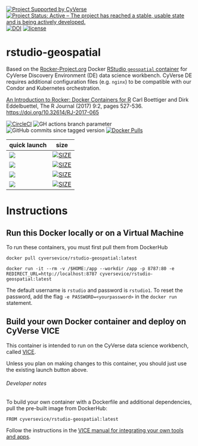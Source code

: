 [![Project Supported by CyVerse](https://de.cyverse.org/Powered-By-CyVerse-blue.svg)](https://learning.cyverse.org/projects/vice/en/latest/)  [![Project Status: Active – The project has reached a stable, usable state and is being actively developed.](https://www.repostatus.org/badges/latest/active.svg)](https://www.repostatus.org/#active) [![DOI](https://zenodo.org/badge/DOI/10.5281/zenodo.4527797.svg)](https://doi.org/10.5281/zenodo.4527797)
 [![license](https://img.shields.io/badge/license-GPLv2-blue.svg)](https://opensource.org/licenses/gpl-2.0)

# rstudio-geospatial

Based on the [Rocker-Project.org](https://rocker-project.org) Docker [RStudio `geospatial` container](https://hub.docker.com/r/rocker/geospatial) for CyVerse Discovery Environment (DE) data science workbench. CyVerse DE requires additional configuration files (e.g. `nginx`) to be compatible with our Condor and Kubernetes orchestration. 

[An Introduction to Rocker: Docker Containers for R](https://journal.r-project.org/archive/2017/RJ-2017-065/RJ-2017-065.pdf) Carl Boettiger and Dirk Eddelbuettel, The R Journal (2017) 9:2, pages 527-536. [https://doi.org/10.32614/RJ-2017-065 ](https://doi.org/10.32614/RJ-2017-065)

[![CircleCI](https://circleci.com/gh/cyverse-vice/rstudio-geospatial.svg?style=svg)](https://circleci.com/gh/cyverse-vice/rstudio-geospatial) ![GH actions branch parameter](https://github.com/github/docs/actions/workflows/main.yml/badge.svg?branch=main) ![GitHub commits since tagged version](https://img.shields.io/github/commits-since/cyverse-vice/rstudio-geospatial/latest/main?style=flat-square) [![Docker Pulls](https://img.shields.io/docker/pulls/cyversevice/rstudio-geospatial?color=blue&logo=docker&logoColor=white)](https://hub.docker.com/r/cyversevice/rstudio-geospatial) 

quick launch | size | 
------------ | ---- | 
<a href="https://de.cyverse.org/apps/de/07e2b2e6-becd-11e9-b524-008cfa5ae621/launch?quick-launch-id=12f25023-b6b1-4f23-bbcc-49f0295da8c4" target="_blank"><img src="https://img.shields.io/badge/Geospatial-latest-blue?style=plastic&logo=rstudio"></a> | [![SIZE](https://img.shields.io/docker/image-size/cyversevice/rstudio-geospatial/latest.svg)](https://img.shields.io/docker/image-size/cyversevice/rstudio-geospatial/latest)
<a href="https://de.cyverse.org/apps/de/07e2b2e6-becd-11e9-b524-008cfa5ae621/launch?quick-launch-id=12f25023-b6b1-4f23-bbcc-49f0295da8c4" target="_blank"><img src="https://img.shields.io/badge/Geospatial-4.0.5-blue?style=plastic&logo=rstudio"></a> | [![SIZE](https://img.shields.io/docker/image-size/cyversevice/rstudio-geospatial/4.0.5.svg)](https://img.shields.io/docker/image-size/cyversevice/rstudio-geospatial/4.0.5)
<a href="https://de.cyverse.org/apps/de/2f3f0454-b669-11ea-9581-008cfa5ae621/launch?quick-launch-id=7dc405b2-88a1-4744-ad1f-13de1c3d27e3" target="_blank"><img src="https://img.shields.io/badge/Geospatial-4.0.0ubuntu18.04-blue?style=plastic&logo=rstudio"></a> | [![SIZE](https://img.shields.io/docker/image-size/cyversevice/rstudio-geospatial/4.0.0-ubuntu18.04.svg)](https://img.shields.io/docker/image-size/cyversevice/rstudio-geospatial/4.0.0-ubuntu18.04) | [![Docker Pulls](https://img.shields.io/docker/pulls/cyversevice/rstudio-geospatial?color=blue&logo=docker&logoColor=white)](https://hub.docker.com/r/cyversevice/rstudio-geospatial)
<a href="https://de.cyverse.org/apps/de/6943b4f2-b663-11ea-92c5-008cfa5ae621/launch?quick-launch-id=e7383172-dafd-42a2-b539-a67a9b65425e" target="_blank"><img src="https://img.shields.io/badge/Geospatial-3.6.3-blue?style=plastic&logo=rstudio"></a> | [![SIZE](https://img.shields.io/docker/image-size/cyversevice/rstudio-geospatial/3.6.3.svg)](https://img.shields.io/docker/image-size/cyversevice/rstudio-geospatial/3.6.3) 

# Instructions

## Run this Docker locally or on a Virtual Machine

To run these containers, you must first pull them from DockerHub

```
docker pull cyversevice/rstudio-geospatial:latest
```

```
docker run -it --rm -v /$HOME:/app --workdir /app -p 8787:80 -e REDIRECT_URL=http://localhost:8787 cyversevice/rstudio-geospatial:latest
```

The default username is `rstudio` and password is `rstudio1`. To reset the password, add the flag `-e PASSWORD=<yourpassword>` in the `docker run` statement.

## Build your own Docker container and deploy on CyVerse VICE

This container is intended to run on the CyVerse data science workbench, called [VICE](https://cyverse-visual-interactive-computing-environment.readthedocs-hosted.com/en/latest/index.html). 

Unless you plan on making changes to this container, you should just use the existing launch button above. 

###### Developer notes

To build your own container with a Dockerfile and additional dependencies, pull the pre-built image from DockerHub:

```
FROM cyversevice/rstudio-geospatial:latest
```

Follow the instructions in the [VICE manual for integrating your own tools and apps](https://cyverse-visual-interactive-computing-environment.readthedocs-hosted.com/en/latest/developer_guide/building.html).
